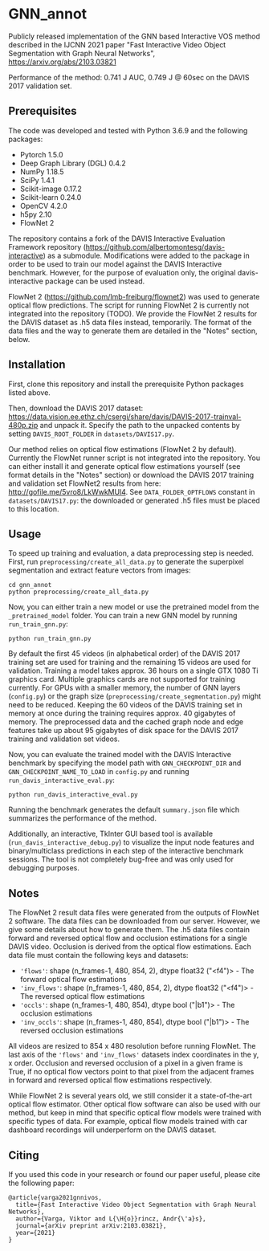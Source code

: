 # GNN_annot

Publicly released implementation of the GNN based Interactive VOS method described in the IJCNN 2021 paper "Fast Interactive Video Object Segmentation with Graph Neural Networks", <https://arxiv.org/abs/2103.03821>

Performance of the method: 0.741 J AUC, 0.749 J @ 60sec on the DAVIS 2017 validation set.

## Prerequisites

The code was developed and tested with Python 3.6.9 and the following packages:

- Pytorch 1.5.0
- Deep Graph Library (DGL) 0.4.2
- NumPy 1.18.5
- SciPy 1.4.1
- Scikit-image 0.17.2
- Scikit-learn 0.24.0
- OpenCV 4.2.0
- h5py 2.10
- FlowNet 2

The repository contains a fork of the DAVIS Interactive Evaluation Framework repository (<https://github.com/albertomontesg/davis-interactive>) as a submodule. Modifications were added to the package in order to be used to train our model against the DAVIS Interactive benchmark. However, for the purpose of evaluation only, the original davis-interactive package can be used instead.

FlowNet 2 (<https://github.com/lmb-freiburg/flownet2>) was used to generate optical flow predictions. The script for running FlowNet 2 is currently not integrated into the repository (TODO). We provide the FlowNet 2 results for the DAVIS dataset as .h5 data files instead, temporarily. The format of the data files and the way to generate them are detailed in the "Notes" section, below.

## Installation

First, clone this repository and install the prerequisite Python packages listed above.

Then, download the DAVIS 2017 dataset: <https://data.vision.ee.ethz.ch/csergi/share/davis/DAVIS-2017-trainval-480p.zip> and unpack it. Specify the path to the unpacked contents by setting ```DAVIS_ROOT_FOLDER``` in ```datasets/DAVIS17.py```.

Our method relies on optical flow estimations (FlowNet 2 by default). Currently the FlowNet runner script is not integrated into the repository. You can either install it and generate optical flow estimations yourself (see format details in the "Notes" section) or download the DAVIS 2017 training and validation set FlowNet2 results from here: <http://gofile.me/5vro8/LkWwkMUl4>.
See ```DATA_FOLDER_OPTFLOWS``` constant in ```datasets/DAVIS17.py```: the downloaded or generated .h5 files must be placed to this location.

## Usage

To speed up training and evaluation, a data preprocessing step is needed. First, run ```preprocessing/create_all_data.py``` to generate the superpixel segmentation and extract feature vectors from images:

```
cd gnn_annot
python preprocessing/create_all_data.py
```

Now, you can either train a new model or use the pretrained model from the ```_pretrained_model``` folder.
You can train a new GNN model by running ```run_train_gnn.py```:

```
python run_train_gnn.py
```

By default the first 45 videos (in alphabetical order) of the DAVIS 2017 training set are used for training and the remaining 15 videos are used for validation. Training a model takes approx. 36 hours on a single GTX 1080 Ti graphics card. Multiple graphics cards are not supported for training currently. For GPUs with a smaller memory, the number of GNN layers (```config.py```) or the graph size (```preprocessing/create_segmentation.py```) might need to be reduced. Keeping the 60 videos of the DAVIS training set in memory at once during the training requires approx. 40 gigabytes of memory. The preprocessed data and the cached graph node and edge features take up about 95 gigabytes of disk space for the DAVIS 2017 training and validation set videos.

Now, you can evaluate the trained model with the DAVIS Interactive benchmark by specifying the model path with ```GNN_CHECKPOINT_DIR``` and ```GNN_CHECKPOINT_NAME_TO_LOAD``` in ```config.py``` and running ```run_davis_interactive_eval.py```:

```
python run_davis_interactive_eval.py
```

Running the benchmark generates the default ```summary.json``` file which summarizes the performance of the method.

Additionally, an interactive, TkInter GUI based tool is available (```run_davis_interactive_debug.py```) to visualize the input node features and binary/multiclass predictions in each step of the interactive benchmark sessions. The tool is not completely bug-free and was only used for debugging purposes.

## Notes

The FlowNet 2 result data files were generated from the outputs of FlowNet 2 software. The data files can be downloaded from our server. However, we give some details about how to generate them. The .h5 data files contain forward and reversed optical flow and occlusion estimations for a single DAVIS video. Occlusion is derived from the optical flow estimations.
Each data file must contain the following keys and datasets:

- ```'flows'```: shape (n_frames-1, 480, 854, 2), dtype float32 ("\<f4")> - The forward optical flow estimations
- ```'inv_flows'```: shape (n_frames-1, 480, 854, 2), dtype float32 ("\<f4")> - The reversed optical flow estimations
- ```'occls'```: shape (n_frames-1, 480, 854), dtype bool ("|b1")> - The occlusion estimations
- ```'inv_occls'```: shape (n_frames-1, 480, 854), dtype bool ("|b1")> - The reversed occlusion estimations

All videos are resized to 854 x 480 resolution before running FlowNet. The last axis of the ```'flows'``` and ```'inv_flows'``` datasets index coordinates in the y, x order. Occlusion and reversed occlusion of a pixel in a given frame is True, if no optical flow vectors point to that pixel from the adjacent frames in forward and reversed optical flow estimations respectively.

While FlowNet 2 is several years old, we still consider it a state-of-the-art optical flow estimator. Other optical flow software can also be used with our method, but keep in mind that specific optical flow models were trained with specific types of data. For example, optical flow models trained with car dashboard recordings will underperform on the DAVIS dataset.

## Citing

If you used this code in your research or found our paper useful, please cite the following paper:

```
@article{varga2021gnnivos,
  title={Fast Interactive Video Object Segmentation with Graph Neural Networks},
  author={Varga, Viktor and L{\H{o}}rincz, Andr{\'a}s},
  journal={arXiv preprint arXiv:2103.03821},
  year={2021}
}
```
